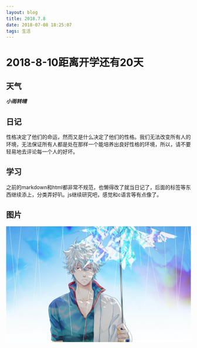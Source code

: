 ```yaml
---
layout: blog
title: 2018.7.8
date: 2018-07-08 18:25:07
tags: 生活
---
```

# 2018-8-10距离开学还有20天
## 天气
***小雨转晴***
## 日记
性格决定了他们的命运，然而又是什么决定了他们的性格。我们无法改变所有人的环境，无法保证所有人都是处在那样一个能培养出良好性格的环境，所以，请不要轻易地去评论每一个人的好坏。
## 学习
之前的markdown和html都非常不规范，也懒得改了就当日记了，后面的标签等东西继续添上，分类弄好叭。js继续研究吧，感觉和c语言等有点像了。
## 图片
![picture](https://raw.githubusercontent.com/PENGFEI-CN/githubPENGFEI-CN.github.io/master/images/07.jpg '我们这些人单是活着，就已经竭尽全力了啊')
